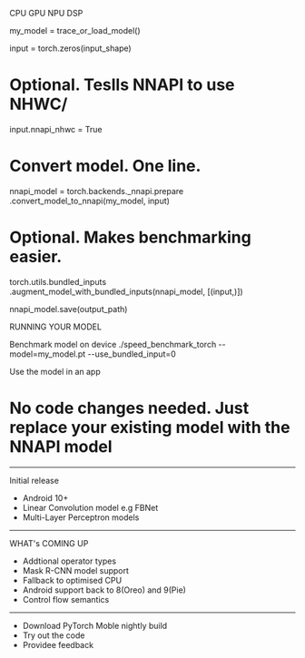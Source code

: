 

<!--
 * @version:
 * @Author:  StevenJokess https://github.com/StevenJokess
 * @Date: 2020-11-28 17:23:08
 * @LastEditors:  StevenJokess https://github.com/StevenJokess
 * @LastEditTime: 2020-11-28 17:34:46
 * @Description:
 * @TODO::
 * @Reference:https://www.youtube.com/watch?v=B-2spa3UCTU
-->

CPU GPU NPU DSP

my_model = trace_or_load_model()

input = torch.zeros(input_shape)
# Optional. Teslls NNAPI to use NHWC/
input.nnapi_nhwc = True

# Convert model. One line.
nnapi_model = torch.backends._nnapi.prepare \
.convert_model_to_nnapi(my_model, input)

# Optional. Makes benchmarking easier.
torch.utils.bundled_inputs \
.augment_model_with_bundled_inputs(nnapi_model, [(input,)])

nnapi_model.save(output_path)

RUNNING YOUR MODEL

Benchmark model on device
./speed_benchmark_torch --model=my_model.pt --use_bundled_input=0

Use the model in an app
# No code changes needed. Just replace your existing model with the NNAPI model

---

Initial release

- Android 10+
- Linear Convolution model e.g FBNet
- Multi-Layer Perceptron models

---

WHAT's COMING UP

- Addtional operator types
- Mask R-CNN model support
- Fallback to optimised CPU
- Android support back to 8(Oreo) and 9(Pie)
- Control flow semantics

---

- Download PyTorch Moble nightly build
- Try out the code
- Providee feedback
